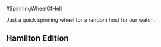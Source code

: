 #SpinningWheelOfHell

Just a quick spinning wheel for a random host for our watch. 

## Hamilton Edition